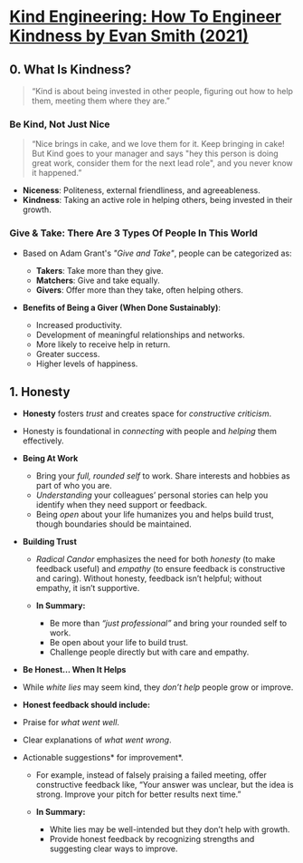 # [Kind Engineering: How To Engineer Kindness by Evan Smith (2021)](https://kind.engineering/)

## 0. What Is Kindness?

> “Kind is about being invested in other people, figuring out how to help them, meeting them where they are.”

### Be Kind, Not Just Nice

> “Nice brings in cake, and we love them for it. Keep bringing in cake! But Kind goes to your manager and says "hey this person is doing great work, consider them for the next lead role", and you never know it happened.”

- **Niceness**: Politeness, external friendliness, and agreeableness.
- **Kindness**: Taking an active role in helping others, being invested in their growth.

### Give & Take: There Are 3 Types Of People In This World

- Based on Adam Grant's _"Give and Take"_, people can be categorized as:

  - **Takers**: Take more than they give.
  - **Matchers**: Give and take equally.
  - **Givers**: Offer more than they take, often helping others.

- **Benefits of Being a Giver (When Done Sustainably)**:

  - Increased productivity.
  - Development of meaningful relationships and networks.
  - More likely to receive help in return.
  - Greater success.
  - Higher levels of happiness.

## 1. Honesty

- **Honesty** fosters _trust_ and creates space for _constructive criticism_.
- Honesty is foundational in _connecting_ with people and _helping_ them effectively.

- **Being At Work**

  - Bring your _full, rounded self_ to work. Share interests and hobbies as part of who you are.
  - _Understanding_ your colleagues’ personal stories can help you identify when they need support or feedback.
  - Being _open_ about your life humanizes you and helps build trust, though boundaries should be maintained.

- **Building Trust**

  - _Radical Candor_ emphasizes the need for both _honesty_ (to make feedback useful) and _empathy_ (to ensure feedback is constructive and caring). Without honesty, feedback isn’t helpful; without empathy, it isn’t supportive.

  - **In Summary:**

    - Be more than _“just professional”_ and bring your rounded self to work.
    - Be open about your life to build trust.
    - Challenge people directly but with care and empathy.

- **Be Honest… When It Helps**

- While _white lies_ may seem kind, they _don’t help_ people grow or improve.

- **Honest feedback should include:**

- Praise for _what went well_.
- Clear explanations of _what went wrong_.
- Actionable suggestions* for improvement*.

  - For example, instead of falsely praising a failed meeting, offer constructive feedback like, “Your answer was unclear, but the idea is strong. Improve your pitch for better results next time.”

  - **In Summary:**
    - White lies may be well-intended but they don’t help with growth.
    - Provide honest feedback by recognizing strengths and suggesting clear ways to improve.
